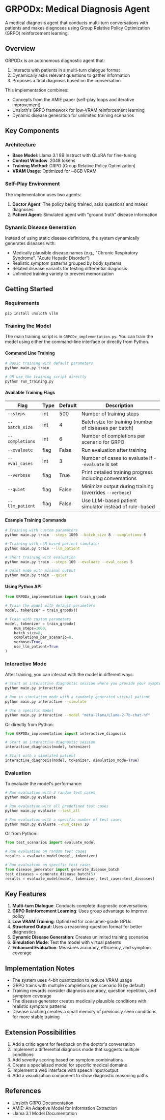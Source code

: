 # GRPODx: Medical Diagnosis Agent

A medical diagnosis agent that conducts multi-turn conversations with patients and makes diagnoses using Group Relative Policy Optimization (GRPO) reinforcement learning.

## Overview

GRPODx is an autonomous diagnostic agent that:
1. Interacts with patients in a multi-turn dialogue format
2. Dynamically asks relevant questions to gather information
3. Proposes a final diagnosis based on the conversation

This implementation combines:
- Concepts from the AMIE paper (self-play loops and iterative improvement)
- Unsloth's GRPO framework for low-VRAM reinforcement learning
- Dynamic disease generation for unlimited training scenarios

## Key Components

### Architecture

- **Base Model**: Llama 3.1 8B Instruct with QLoRA for fine-tuning
- **Context Window**: 2048 tokens
- **Training Method**: GRPO (Group Relative Policy Optimization)
- **VRAM Usage**: Optimized for ~8GB VRAM

### Self-Play Environment

The implementation uses two agents:
1. **Doctor Agent**: The policy being trained, asks questions and makes diagnoses
2. **Patient Agent**: Simulated agent with "ground truth" disease information

### Dynamic Disease Generation

Instead of using static disease definitions, the system dynamically generates diseases with:
- Medically plausible disease names (e.g., "Chronic Respiratory Syndrome", "Acute Hepatic Disorder")
- Realistic symptom patterns grouped by body systems
- Related disease variants for testing differential diagnosis
- Unlimited training variety to prevent memorization

## Getting Started

### Requirements

```
pip install unsloth vllm
```

### Training the Model

The main training script is in `GRPODx_implementation.py`. You can train the model using either the command-line interface or directly from Python.

#### Command Line Training

```bash
# Basic training with default parameters
python main.py train

# OR use the training script directly
python run_training.py
```

#### Available Training Flags

| Flag | Type | Default | Description |
|------|------|---------|-------------|
| `--steps` | int | 500 | Number of training steps |
| `--batch_size` | int | 4 | Batch size for training (number of diseases per batch) |
| `--completions` | int | 6 | Number of completions per scenario for GRPO |
| `--evaluate` | flag | False | Run evaluation after training |
| `--eval_cases` | int | 3 | Number of cases to evaluate if `--evaluate` is set |
| `--verbose` | flag | True | Print detailed training progress including conversations |
| `--quiet` | flag | False | Minimize output during training (overrides `--verbose`) |
| `--llm_patient` | flag | False | Use LLM-based patient simulator instead of rule-based |

#### Example Training Commands

```bash
# Training with custom parameters
python main.py train --steps 1000 --batch_size 8 --completions 8

# Training with LLM-based patient simulator
python main.py train --llm_patient

# Short training with evaluation
python main.py train --steps 100 --evaluate --eval_cases 5

# Quiet mode with minimal output
python main.py train --quiet
```

#### Using Python API

```python
from GRPODx_implementation import train_grpodx

# Train the model with default parameters
model, tokenizer = train_grpodx()

# Train with custom parameters
model, tokenizer = train_grpodx(
    num_steps=1000,
    batch_size=8,
    completions_per_scenario=8,
    verbose=True,
    use_llm_patient=True
)
```

### Interactive Mode

After training, you can interact with the model in different ways:

```bash
# Start an interactive diagnostic session where you provide your symptoms
python main.py interactive

# Run in simulation mode with a randomly generated virtual patient
python main.py interactive --simulate

# Use a specific model
python main.py interactive --model "meta-llama/Llama-2-7b-chat-hf"
```

Or directly from Python:

```python
from GRPODx_implementation import interactive_diagnosis

# Start an interactive diagnostic session
interactive_diagnosis(model, tokenizer)

# Start with a simulated patient
interactive_diagnosis(model, tokenizer, simulation_mode=True)
```

### Evaluation

To evaluate the model's performance:

```bash
# Run evaluation with 3 random test cases
python main.py evaluate

# Run evaluation with all predefined test cases
python main.py evaluate --test_all

# Run evaluation with a specific number of test cases
python main.py evaluate --num_cases 10
```

Or from Python:

```python
from test_scenarios import evaluate_model

# Run evaluation on random test cases
results = evaluate_model(model, tokenizer)

# Run evaluation on specific test cases
from disease_generator import generate_disease_batch
test_diseases = generate_disease_batch(5)
results = evaluate_model(model, tokenizer, test_cases=test_diseases)
```

## Key Features

1. **Multi-turn Dialogue**: Conducts complete diagnostic conversations
2. **GRPO Reinforcement Learning**: Uses group advantage to improve policy
3. **Low VRAM Training**: Optimized for consumer-grade GPUs
4. **Structured Output**: Uses a reasoning-question format for better diagnostics
5. **Dynamic Disease Generation**: Creates unlimited training scenarios
6. **Simulation Mode**: Test the model with virtual patients
7. **Enhanced Evaluation**: Measures accuracy, efficiency, and symptom coverage

## Implementation Notes

- The system uses 4-bit quantization to reduce VRAM usage
- GRPO trains with multiple completions per scenario (6 by default)
- Training rewards consider diagnosis accuracy, question repetition, and symptom coverage
- The disease generator creates medically plausible conditions with realistic symptom patterns
- Disease caching creates a small memory of previously seen conditions for more stable training

## Extension Possibilities

1. Add a critic agent for feedback on the doctor's conversation
2. Implement a differential diagnosis mode that suggests multiple conditions
3. Add severity scoring based on symptom combinations
4. Create a specialized model for specific medical domains
5. Implement a web interface with speech input/output
6. Add a visualization component to show diagnostic reasoning paths

## References

- [Unsloth GRPO Documentation](https://docs.unsloth.ai/basics/reasoning-grpo-and-rl)
- AMIE: An Adaptive Model for Information Extraction
- Llama 3.1 Model Documentation